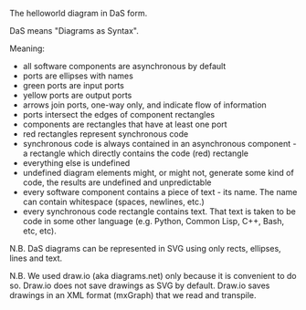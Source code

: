 The helloworld diagram in DaS form.

DaS means "Diagrams as Syntax".

Meaning:

- all software components are asynchronous by default
- ports are ellipses with names
- green ports are input ports
- yellow ports are output ports 
- arrows join ports, one-way only, and indicate flow of information
- ports intersect the edges of component rectangles
- components are rectangles that have at least one port
- red rectangles represent synchronous code
- synchronous code is always contained in an asynchronous component - a rectangle which directly contains the code (red) rectangle
- everything else is undefined
- undefined diagram elements might, or might not, generate some kind of code, the results are undefined and unpredictable
- every software component contains a piece of text - its name.  The name can contain whitespace (spaces, newlines, etc.)
- every synchronous code rectangle contains text. That text is taken to be code in some other language (e.g. Python, Common Lisp, C++, Bash, etc, etc).

N.B. DaS diagrams can be represented in SVG using only rects, ellipses, lines and text.

N.B. We used draw.io (aka diagrams.net) only because it is convenient to do so.  Draw.io does not save drawings as SVG by default.  Draw.io saves drawings in an XML format (mxGraph) that we read and transpile.
